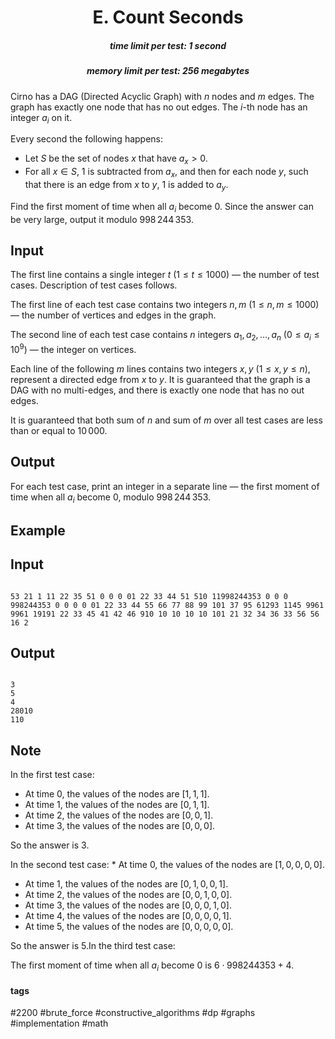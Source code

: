 <h1 style='text-align: center;'> E. Count Seconds</h1>

<h5 style='text-align: center;'>time limit per test: 1 second</h5>
<h5 style='text-align: center;'>memory limit per test: 256 megabytes</h5>

Cirno has a DAG (Directed Acyclic Graph) with $n$ nodes and $m$ edges. The graph has exactly one node that has no out edges. The $i$-th node has an integer $a_i$ on it.

Every second the following happens:

* Let $S$ be the set of nodes $x$ that have $a_x > 0$.
* For all $x \in S$, $1$ is subtracted from $a_x$, and then for each node $y$, such that there is an edge from $x$ to $y$, $1$ is added to $a_y$.

Find the first moment of time when all $a_i$ become $0$. Since the answer can be very large, output it modulo $998\,244\,353$.

## Input

The first line contains a single integer $t$ ($1 \leq t \leq 1000$) — the number of test cases. Description of test cases follows.

The first line of each test case contains two integers $n, m$ ($1 \leq n, m \leq 1000$) — the number of vertices and edges in the graph.

The second line of each test case contains $n$ integers $a_1, a_2, \ldots, a_n$ ($0 \leq a_i \leq 10^9$) — the integer on vertices.

Each line of the following $m$ lines contains two integers $x, y$ ($1 \leq x, y \leq n$), represent a directed edge from $x$ to $y$. It is guaranteed that the graph is a DAG with no multi-edges, and there is exactly one node that has no out edges.

It is guaranteed that both sum of $n$ and sum of $m$ over all test cases are less than or equal to $10\,000$.

## Output

For each test case, print an integer in a separate line — the first moment of time when all $a_i$ become $0$, modulo $998\,244\,353$.

## Example

## Input


```

53 21 1 11 22 35 51 0 0 0 01 22 33 44 51 510 11998244353 0 0 0 998244353 0 0 0 0 01 22 33 44 55 66 77 88 99 101 37 95 61293 1145 9961 9961 19191 22 33 45 41 42 46 910 10 10 10 10 101 21 32 34 36 33 56 56 16 2
```
## Output


```

3
5
4
28010
110

```
## Note

In the first test case:

* At time $0$, the values of the nodes are $[1, 1, 1]$.
* At time $1$, the values of the nodes are $[0, 1, 1]$.
* At time $2$, the values of the nodes are $[0, 0, 1]$.
* At time $3$, the values of the nodes are $[0, 0, 0]$.

So the answer is $3$.

 In the second test case: * At time $0$, the values of the nodes are $[1, 0, 0, 0, 0]$.
* At time $1$, the values of the nodes are $[0, 1, 0, 0, 1]$.
* At time $2$, the values of the nodes are $[0, 0, 1, 0, 0]$.
* At time $3$, the values of the nodes are $[0, 0, 0, 1, 0]$.
* At time $4$, the values of the nodes are $[0, 0, 0, 0, 1]$.
* At time $5$, the values of the nodes are $[0, 0, 0, 0, 0]$.

 So the answer is $5$.In the third test case:

The first moment of time when all $a_i$ become $0$ is $6\cdot 998244353 + 4$.



#### tags 

#2200 #brute_force #constructive_algorithms #dp #graphs #implementation #math 